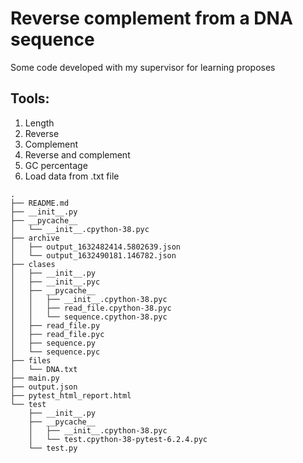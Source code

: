 # Reverse complement from a DNA sequence

Some code developed with my supervisor for learning proposes 


## Tools:

1. Length
2. Reverse
3. Complement
4. Reverse and complement
5. GC percentage
6. Load data from .txt file

```
.
├── README.md
├── __init__.py
├── __pycache__
│   └── __init__.cpython-38.pyc
├── archive
│   ├── output_1632482414.5802639.json
│   └── output_1632490181.146782.json
├── clases
│   ├── __init__.py
│   ├── __init__.pyc
│   ├── __pycache__
│   │   ├── __init__.cpython-38.pyc
│   │   ├── read_file.cpython-38.pyc
│   │   └── sequence.cpython-38.pyc
│   ├── read_file.py
│   ├── read_file.pyc
│   ├── sequence.py
│   └── sequence.pyc
├── files
│   └── DNA.txt
├── main.py
├── output.json
├── pytest_html_report.html
└── test
    ├── __init__.py
    ├── __pycache__
    │   ├── __init__.cpython-38.pyc
    │   └── test.cpython-38-pytest-6.2.4.pyc
    └── test.py
```